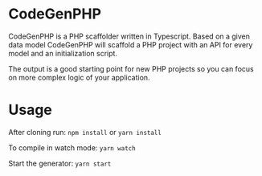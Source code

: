 # CodeGenPHP 

CodeGenPHP is a PHP scaffolder written in Typescript. Based on a given data model CodeGenPHP will scaffold a PHP project with an API for every model and an initialization script. 

The output is a good starting point for new PHP projects so you can focus on more complex logic of your application. 

# Usage 

After cloning run: 
`npm install` or `yarn install`

To compile in watch mode: 
`yarn watch`

Start the generator: 
`yarn start`